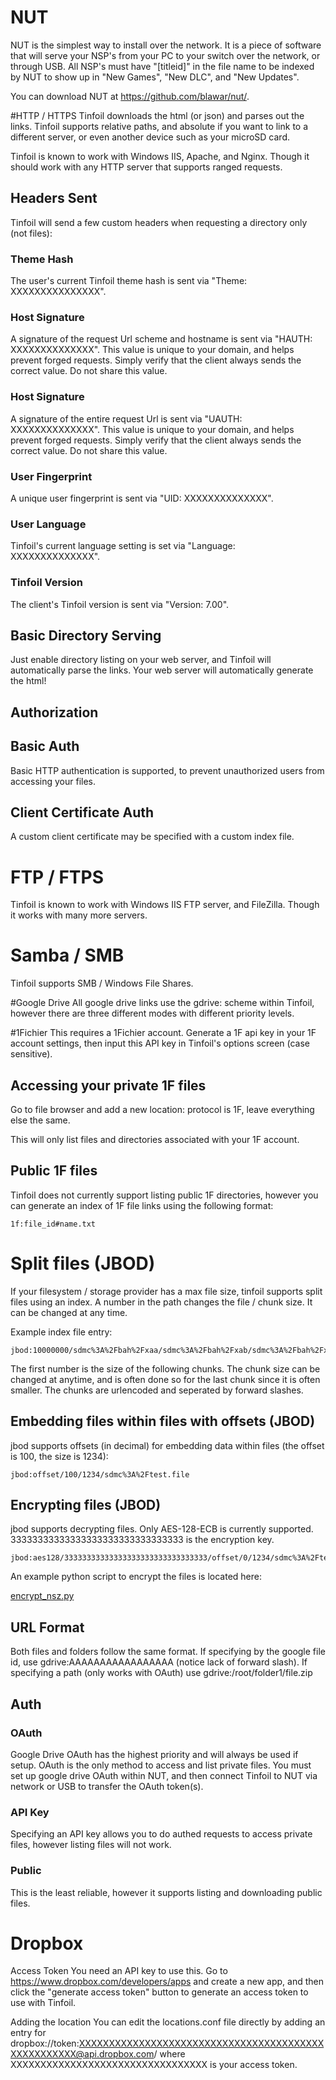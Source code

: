 # NUT
NUT is the simplest way to install over the network. It is a piece of software that will serve your NSP's from your PC to your switch over the network, or through USB. All NSP's must have "[titleid]" in the file name to be indexed by NUT to show up in "New Games", "New DLC", and "New Updates".

You can download NUT at https://github.com/blawar/nut/.

#HTTP / HTTPS
Tinfoil downloads the html (or json) and parses out the links. Tinfoil supports relative paths, and absolute if you want to link to a different server, or even another device such as your microSD card.

Tinfoil is known to work with Windows IIS, Apache, and Nginx. Though it should work with any HTTP server that supports ranged requests.

## Headers Sent
Tinfoil will send a few custom headers when requesting a directory only (not files):

### Theme Hash
The user's current Tinfoil theme hash is sent via "Theme: XXXXXXXXXXXXXXX".

### Host Signature
A signature of the request Url scheme and hostname is sent via "HAUTH: XXXXXXXXXXXXXX".  This value is unique to your domain, and helps prevent forged requests.  Simply verify that the client always sends the correct value.  Do not share this value.

### Host Signature
A signature of the entire request Url is sent via "UAUTH: XXXXXXXXXXXXXX".  This value is unique to your domain, and helps prevent forged requests.  Simply verify that the client always sends the correct value.  Do not share this value.

### User Fingerprint
A unique user fingerprint is sent via "UID: XXXXXXXXXXXXXX".

### User Language
Tinfoil's current language setting is set via "Language: XXXXXXXXXXXXXX".

### Tinfoil Version
The client's Tinfoil version is sent via "Version: 7.00".

## Basic Directory Serving
Just enable directory listing on your web server, and Tinfoil will automatically parse the links. Your web server will automatically generate the html!

## Authorization
## Basic Auth
Basic HTTP authentication is supported, to prevent unauthorized users from accessing your files.
## Client Certificate Auth
A custom client certificate may be specified with a custom index file.

# FTP / FTPS
Tinfoil is known to work with Windows IIS FTP server, and FileZilla. Though it works with many more servers.

# Samba / SMB
Tinfoil supports SMB / Windows File Shares.

#Google Drive
All google drive links use the gdrive: scheme within Tinfoil, however there are three different modes with different priority levels.

#1Fichier
This requires a 1Fichier account.  Generate a 1F api key in your 1F account settings, then input this API key in Tinfoil's options screen (case sensitive).

## Accessing your private 1F files
Go to file browser and add a new location: protocol is 1F, leave everything else the same.

This will only list files and directories associated with your 1F account.

## Public 1F files
Tinfoil does not currently support listing public 1F directories, however you can generate an index of 1F file links using the following format:
```
1f:file_id#name.txt
```

# Split files (JBOD)
If your filesystem / storage provider has a max file size, tinfoil supports split files using an index.
A number in the path changes the file / chunk size.  It can be changed at any time.

Example index file entry:

```
jbod:10000000/sdmc%3A%2Fbah%2Fxaa/sdmc%3A%2Fbah%2Fxab/sdmc%3A%2Fbah%2Fxac/sdmc%3A%2Fbah%2Fxad/sdmc%3A%2Fbah%2Fxae/sdmc%3A%2Fbah%2Fxaf/sdmc%3A%2Fbah%2Fxag/sdmc%3A%2Fbah%2Fxah/sdmc%3A%2Fbah%2Fxai/4036670/sdmc%3A%2Fbah%2Fxaj#filename.zip
```

The first number is the size of the following chunks.  The chunk size can be changed at anytime, and is often done so for the last chunk since it is often smaller.  The chunks are urlencoded and seperated by forward slashes.

## Embedding files within files with offsets (JBOD)
jbod supports offsets (in decimal) for embedding data within files (the offset is 100, the size is 1234):

```
jbod:offset/100/1234/sdmc%3A%2Ftest.file
```

## Encrypting files (JBOD)
jbod supports decrypting files.  Only AES-128-ECB is currently supported.  33333333333333333333333333333333 is the encryption key.

```
jbod:aes128/33333333333333333333333333333333/offset/0/1234/sdmc%3A%2Ftest.file
```

An example python script to encrypt the files is located here:

[encrypt_nsz.py](files/encrypt_nsz.py)

## URL Format
Both files and folders follow the same format.  If specifying by the google file id, use gdrive:AAAAAAAAAAAAAAAAA (notice lack of forward slash).  If specifying a path (only works with OAuth) use gdrive:/root/folder1/file.zip

## Auth
### OAuth
Google Drive OAuth has the highest priority and will always be used if setup.  OAuth is the only method to access and list private files.  You must set up google drive OAuth within NUT, and then connect Tinfoil to NUT via network or USB to transfer the OAuth token(s).

### API Key
Specifying an API key allows you to do authed requests to access private files, however listing files will not work.

### Public
This is the least reliable, however it supports listing and downloading public files.

# Dropbox
Access Token
You need an API key to use this. Go to https://www.dropbox.com/developers/apps and create a new app, and then click the "generate access token" button to generate an access token to use with Tinfoil.

Adding the location
You can edit the locations.conf file directly by adding an entry for dropbox://token:XXXXXXXXXXXXXXXXXXXXXXXXXXXXXXXXXXXXXXXXXXXXXXXXXXXX@api.dropbox.com/ where XXXXXXXXXXXXXXXXXXXXXXXXXXXXXXXXX is your access token.
